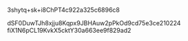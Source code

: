 3shytq+sk+i8ChPT4c922a325c6896c8

dSF0DuwTJh8xjju8Kqpx9JBHAuw2pPkOd9cd75e3ce210224
fiX1N6pCL19KvkX5cktY30a663ee9f829ad2
